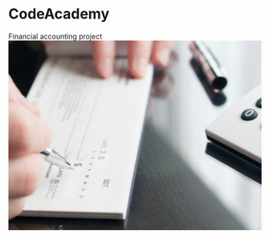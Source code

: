 # CodeAcademy

Financial accounting project
![alt text](https://github.com/EternalSwag/CodeAcademy/blob/accounting/src/main/resources/accounting.jpg?raw=true)
